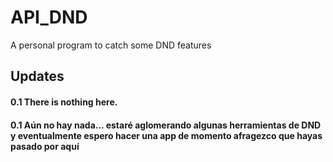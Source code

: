 # API_DND
A personal program to catch some DND features
## Updates
#### 0.1 There is nothing here. 
#### 0.1 Aún no hay nada... estaré aglomerando algunas herramientas de DND y eventualmente espero hacer una app de momento afragezco que hayas pasado por aquí 
